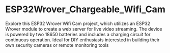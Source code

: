 # ESP32Wrover_Chargeable_Wifi_Cam
Explore this ESP32 Wrover Wifi Cam project, which utilizes an ESP32 Wrover module to create a web server for live video streaming. The device is powered by two 18650 batteries and includes a charging circuit for continuous operation. Ideal for DIY enthusiasts interested in building their own security cameras or remote monitoring tools
